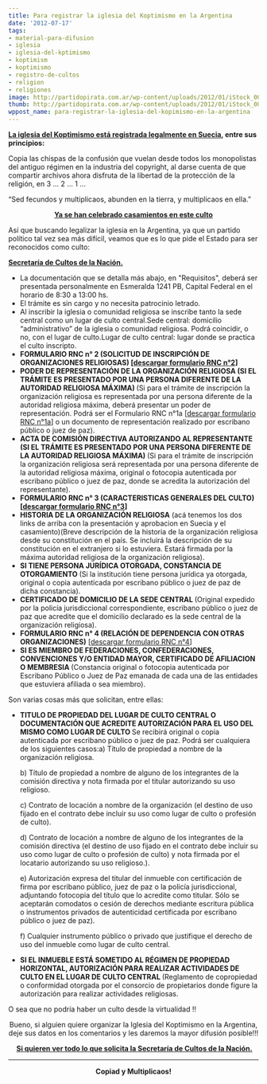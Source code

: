 ```yaml
---
title: Para registrar la iglesia del Koptimismo en la Argentina
date: '2012-07-17'
tags:
- material-para-difusion
- iglesia
- iglesia-del-kptimismo
- koptimism
- koptimismo
- registro-de-cultos
- religion
- religiones
image: http://partidopirata.com.ar/wp-content/uploads/2012/01/iStock_000017848678Small-646x363.jpg
thumb: http://partidopirata.com.ar/wp-content/uploads/2012/01/iStock_000017848678Small-646x363-150x150.jpg
wppost_name: para-registrar-la-iglesia-del-kopimismo-en-la-argentina
---
```


<strong><a href="http://partidopirata.com.ar/2693/el-intercambio-de-archivos-es-una-religion-reconocida-en-suecia">La iglesia del Koptimismo está registrada legalmente en Suecia</a>, entre sus principios:</strong>

Copia las chispas de la confusión que vuelan desde todos los monopolistas del antiguo régimen en la industria del copyright, al darse cuenta de que compartir archivos ahora disfruta de la libertad de la protección de la religión, en 3 … 2 … 1 …

“Sed fecundos y multiplicaos, abunden en la tierra, y multiplicaos en ella.”
<p style="text-align: center;"><strong><a href="http://partidopirata.com.ar/4369/la-iglesia-del-kopimism-casa-a-su-primer-pareja">Ya se han celebrado casamientos en este culto</a></strong></p>
<p style="text-align: left;">Así que buscando legalizar la iglesia en la Argentina, ya que un partido político tal vez sea más difícil, veamos que es lo que pide el Estado para ser reconocidos como culto:</p>
<p style="text-align: left;"><strong><a href="http://www.culto.gov.ar/dircul_t_inscrorgrel.php" target="_blank">Secretaría de Cultos de la Nación.</a></strong></p>

<ul>
	<li>La documentación que se detalla más abajo, en "Requisitos", deberá ser presentada personalmente en Esmeralda 1241 PB, Capital Federal en el horario de 8:30 a 13:00 hs.</li>
	<li>El trámite es sin cargo y no necesita patrocinio letrado.</li>
	<li>Al inscribir la iglesia o comunidad religiosa se inscribe tanto la sede central como un lugar de culto central.Sede central: domicilio “administrativo” de la iglesia o comunidad religiosa. Podrá coincidir, o no, con el lugar de culto.Lugar de culto central: lugar donde se practica el culto inscripto.</li>
	<li><strong>FORMULARIO RNC n° 2 (SOLICITUD DE INSCRIPCIÓN DE ORGANIZACIONES RELIGIOSAS) [<a href="http://www.culto.gov.ar/forms/rnc2.pdf" target="_blank">descargar formulario RNC n°2</a>]</strong></li>
	<li><strong>PODER DE REPRESENTACIÓN DE LA ORGANIZACIÓN RELIGIOSA (SI EL TRÁMITE ES PRESENTADO POR UNA PERSONA DIFERENTE DE LA AUTORIDAD RELIGIOSA MÁXIMA) </strong>(Si para el trámite de inscripción la organización religiosa es representada por una persona diferente de la autoridad religiosa máxima, deberá presentar un poder de representación. Podrá ser el Formulario RNC n°1a [<a href="http://www.culto.gov.ar/forms/rnc1a.pdf" target="_blank">descargar formulario RNC n°1a</a>] o un documento de representación realizado por escribano público o juez de paz).</li>
	<li><strong>ACTA DE COMISIÓN DIRECTIVA AUTORIZANDO AL REPRESENTANTE (SI EL TRÁMITE ES PRESENTADO POR UNA PERSONA DIFERENTE DE LA AUTORIDAD RELIGIOSA MÁXIMA) </strong>(Si para el trámite de inscripción la organización religiosa será representada por una persona diferente de la autoridad religiosa máxima, original o fotocopia autenticada por escribano público o juez de paz, donde se acredita la autorización del representante).</li>
	<li><strong>FORMULARIO RNC n° 3 (CARACTERISTICAS GENERALES DEL CULTO) [<a href="http://www.culto.gov.ar/forms/rnc3.pdf" target="_blank">descargar formulario RNC n°3</a>]</strong></li>
	<li><strong>HISTORIA DE LA ORGANIZACIÓN RELIGIOSA</strong> (acá tenemos los dos links de arriba con la presentación y aprobacion en Suecia y el casamiento)(Breve descripción de la historia de la organización religiosa desde su constitución en el país. Se incluirá la descripción de su constitución en el extranjero si lo estuviera. Estará firmada por la máxima autoridad religiosa de la organización religiosa).</li>
	<li><strong> SI TIENE PERSONA JURÍDICA OTORGADA, CONSTANCIA DE OTORGAMIENTO </strong>(Si la institución tiene persona jurídica ya otorgada, original o copia autenticada por escribano público o juez de paz de dicha constancia).</li>
	<li><strong> CERTIFICADO DE DOMICILIO DE LA SEDE CENTRAL </strong>(Original expedido por la policía jurisdiccional correspondiente, escribano público o juez de paz que acredite que el domicilio declarado es la sede central de la organización religiosa).</li>
	<li><strong> FORMULARIO RNC n° 4 (RELACIÓN DE DEPENDENCIA CON OTRAS ORGANIZACIONES)</strong> [<a href="http://www.culto.gov.ar/forms/rnc4.pdf" target="_blank">descargar formulario RNC n°4</a>]</li>
	<li><strong>SI ES MIEMBRO DE FEDERACIONES, CONFEDERACIONES, CONVENCIONES Y/O ENTIDAD MAYOR, CERTIFICADO DE AFILIACION O MEMBRESIA </strong>(Constancia original o fotocopia autenticada por Escribano Público o Juez de Paz emanada de cada una de las entidades que estuviera afiliada o sea miembro).</li>
</ul>
Son varias cosas más que solicitan, entre ellas:
<ul>
	<li><strong>TITULO DE PROPIEDAD DEL LUGAR DE CULTO CENTRAL O DOCUMENTACIÓN QUE ACREDITE AUTORIZACIÓN PARA EL USO DEL MISMO COMO LUGAR DE CULTO </strong>Se recibirá original o copia autenticada por escribano público o juez de paz. Podrá ser cualquiera de los siguientes casos:a) Título de propiedad a nombre de la organización religiosa.

b) Título de propiedad a nombre de alguno de los integrantes de la comisión directiva y nota firmada por el titular autorizando su uso religioso.

c) Contrato de locación a nombre de la organización (el destino de uso fijado en el contrato debe incluir su uso como lugar de culto o profesión de culto).

d) Contrato de locación a nombre de alguno de los integrantes de la comisión directiva (el destino de uso fijado en el contrato debe incluir su uso como lugar de culto o profesión de culto) y nota firmada por el locatario autorizando su uso religioso.).

e) Autorización expresa del titular del inmueble con certificación de firma por escribano público, juez de paz o la policía jurisdiccional, adjuntando fotocopia del título que lo acredite como titular. Sólo se aceptarán comodatos o cesión de derechos mediante escritura pública o instrumentos privados de autenticidad certificada por escribano público o juez de paz).

f) Cualquier instrumento público o privado que justifique el derecho de uso del inmueble como lugar de culto central.</li>
	<li><strong>SI EL INMUEBLE ESTÁ SOMETIDO AL RÉGIMEN DE PROPIEDAD HORIZONTAL, AUTORIZACIÓN PARA REALIZAR ACTIVIDADES DE CULTO EN EL LUGAR DE CULTO CENTRAL </strong>(Reglamento de copropiedad o conformidad otorgada por el consorcio de propietarios donde figure la autorización para realizar actividades religiosas.</li>
</ul>
O sea que no podría haber un culto desde la virtualidad !!
<p style="text-align: center;">Bueno, si alguien quiere organizar la Iglesia del Koptimismo en la Argentina, deje sus datos en los comentarios y les daremos la mayor difusión posible!!!</p>
<p style="text-align: center;"><strong> <a href="http://www.culto.gov.ar/dircul_t_inscrorgrel.php" target="_blank">Si quieren ver todo lo que solicita la Secretaría de Cultos de la Nación.</a></strong></p>


<hr />
<p style="text-align: center;"><strong>Copiad y Multiplicaos!</strong></p>
